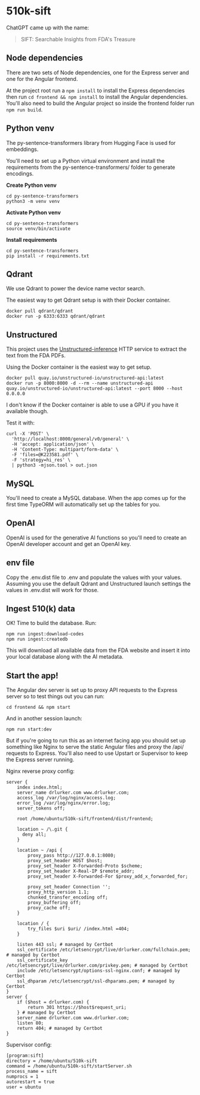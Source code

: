# 510k-sift

ChatGPT came up with the name:

> SIFT: Searchable Insights from FDA's Treasure

## Node dependencies

There are two sets of Node dependencies, one for the Express server and one for the Angular frontend.

At the project root run a ```npm install``` to install the Express dependencies then run 
```cd frontend && npm install``` to install the Angular dependencies. You'll also need to build the Angular project
so inside the frontend folder run ```npm run build```.

## Python venv

The py-sentence-transformers library from Hugging Face is used for embeddings.

You'll need to set up a Python virtual environment and install the requirements from the py-sentence-transformers/ folder to generate encodings.

**Create Python venv**

```
cd py-sentence-transformers
python3 -m venv venv
```

**Activate Python venv**

```
cd py-sentence-transformers
source venv/bin/activate
```

**Install requirements**

```
cd py-sentence-transformers
pip install -r requirements.txt
```

## Qdrant

We use Qdrant to power the device name vector search.

The easiest way to get Qdrant setup is with their Docker container.

```
docker pull qdrant/qdrant
docker run -p 6333:6333 qdrant/qdrant
```

## Unstructured

This project uses the [Unstructured-inference](https://github.com/Unstructured-IO/unstructured-inference) HTTP service to extract the text from the FDA PDFs.

Using the Docker container is the easiest way to get setup.

```
docker pull quay.io/unstructured-io/unstructured-api:latest
docker run -p 8000:8000 -d --rm --name unstructured-api quay.io/unstructured-io/unstructured-api:latest --port 8000 --host 0.0.0.0
```

I don't know if the Docker container is able to use a GPU if you have it available though.

Test it with:

```
curl -X 'POST' \
  'http://localhost:8000/general/v0/general' \
  -H 'accept: application/json' \
  -H 'Content-Type: multipart/form-data' \
  -F 'files=@K223581.pdf' \
  -F 'strategy=hi_res' \
  | python3 -mjson.tool > out.json
```

## MySQL

You'll need to create a MySQL database. When the app comes up for the first time TypeORM will automatically set up the tables for you.

## OpenAI

OpenAI is used for the generative AI functions so you'll need to create an OpenAI developer account and get an OpenAI key.

## env file

Copy the .env.dist file to .env and populate the values with your values. 
Assuming you use the default Qdrant and Unstructured launch settings the values in .env.dist will work for those.

## Ingest 510(k) data

OK! Time to build the database. Run:
```
npm run ingest:download-codes
npm run ingest:createdb
```
This will download all available data from the FDA website and insert it into your local database along with the AI metadata.

## Start the app!

The Angular dev server is set up to proxy API requests to the Express server so to test things out you can run:
```
cd frontend && npm start
```

And in another session launch:
```
npm run start:dev
```

But if you're going to run this as an internet facing app you should set up something like Nginx to serve the static Angular files
and proxy the /api/ requests to Express. You'll also need to use Upstart or Supervisor to keep the Express server running.

Nginx reverse proxy config:
```
server {     
    index index.html;   
    server_name drlurker.com www.drlurker.com;
    access_log /var/log/nginx/access.log;
    error_log /var/log/nginx/error.log;
    server_tokens off;

    root /home/ubuntu/510k-sift/frontend/dist/frontend;

    location ~ /\.git {
      deny all;
    }

    location ~ /api {
        proxy_pass http://127.0.0.1:8080;
        proxy_set_header HOST $host;
        proxy_set_header X-Forwarded-Proto $scheme;
        proxy_set_header X-Real-IP $remote_addr;
        proxy_set_header X-Forwarded-For $proxy_add_x_forwarded_for;

        proxy_set_header Connection '';
        proxy_http_version 1.1;
        chunked_transfer_encoding off;
        proxy_buffering off;
        proxy_cache off;
    }
    
    location / {
        try_files $uri $uri/ /index.html =404;
    }
    
    listen 443 ssl; # managed by Certbot
    ssl_certificate /etc/letsencrypt/live/drlurker.com/fullchain.pem; # managed by Certbot
    ssl_certificate_key /etc/letsencrypt/live/drlurker.com/privkey.pem; # managed by Certbot
    include /etc/letsencrypt/options-ssl-nginx.conf; # managed by Certbot
    ssl_dhparam /etc/letsencrypt/ssl-dhparams.pem; # managed by Certbot
}
server {
    if ($host = drlurker.com) {
        return 301 https://$host$request_uri;
    } # managed by Certbot
    server_name drlurker.com www.drlurker.com;
    listen 80;
    return 404; # managed by Certbot
}
```

Supervisor config:
```
[program:sift]
directory = /home/ubuntu/510k-sift
command = /home/ubuntu/510k-sift/startServer.sh
process_name = sift
numprocs = 1
autorestart = true
user = ubuntu
```
